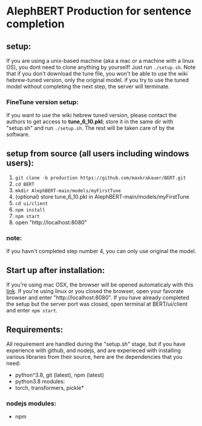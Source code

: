 # AlephBERT Production for sentence completion

## setup:
If you are using a unix-based machine (aka a mac or a machine with a linux OS),
you dont need to clone anything by yourself! Just run `./setup.sh`.
Note that if you don't download the tune file, you won't be able to use the wiki hebrew-tuned version, only the original model. if you try to use the tuned model without completing the next step, the server will terminate.
### FineTune version setup:
If you want to use the wiki hebrew tuned version, please contact the authors to get access to **tune_6_10.pkl**; store it in the same dir with "setup.sh" and run `./setup.sh`. The rest will be taken care of by the software.
## setup from source (all users including windows users):
1. `git clone -b production https://github.com/maxkrakauer/BERT.git`
2. `cd BERT`
3. `mkdir AlephBERT-main/models/myFirstTune`
4. (optional) store tune_6_10.pkl in AlephBERT-main/models/myFirstTune
5. `cd ui/client`
6. `npm install`
7. `npm start`
8. open "http://localhost:8080"
### note:
If you havn't completed step number 4, you can only use original the model. 

## Start up after installation:
If you're using mac OSX, the browser will be opened automaticaly with this [link](http://localhost:8080).
If you're using linux or you closed the browser, open your favorate browser and enter "http://localhost:8080".
If you have already completed the setup but the server port was closed, open terminal at BERT/ui/client
and enter `npm start`.
## Requirements:
All requirement are handled during the "setup.sh" stage, but if you have experience with github, and nodejs, and are experieced with installing various libraries from their source, here are the dependencies that you need:
* python^3.8, git (latest), npm (latest)
* python3.8 modules:
* torch, transformers, pickle*
### nodejs modules:
* npm

